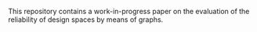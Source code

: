 This repository contains a work-in-progress paper on the evaluation of the
reliability of design spaces by means of graphs.
